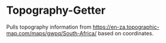 # Topography-Getter
Pulls topography information from https://en-za.topographic-map.com/maps/gwpq/South-Africa/ based on coordinates.
